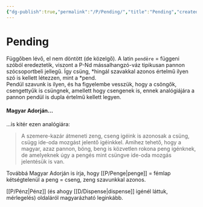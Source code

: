 ```yaml
---
{"dg-publish":true,"permalink":"/P/Pending/","title":"Pending","created":"2023-11-15T12:59","updated":"2024-02-13T02:31"}
---
```



# Pending

Függőben lévő, el nem döntött (de közelgő). A latin `pendēre` = függeni szóból eredeztetik, viszont a P-Nd mássalhangzó-váz tipikusan pannon szócsoportbeli jellegű. Így csüng, \*hingál szavakkal azonos értelmű ilyen szó is kellett létezzen, mint a \*pend.  
Pendül szavunk is ilyen, és ha figyelembe vesszük, hogy a csöngők, csengettyűk is csüngnek, amellett hogy csengenek is, ennek analógiájára a pannon pendül is dupla értelmű kellett legyen.  

#### Magyar Adorján...  

...is kitér ezen analógiára:  
> A szemere-kazár átmeneti zeng, cseng igéink is azonosak a csüng, csügg ide-oda mozgást jelentő igéinkkel. Amihez tehető, hogy a magyar, azaz pannon, böng, beng is közvetlen rokona peng igénknek, de amelyeknek úgy a pengés mint csüngve ide-oda mozgás jelentésük is van.  

Továbbá Magyar Adorján is írja, hogy [[P/Penge\|penge]] = fémlap kétségtelenül a peng = cseng, zeng szavunkkal azonos.  

[[P/Pénz\|Pénz]] (és ahogy [[D/Dispense\|dispense]] igénél láttuk, mérlegelés) oldaláról magyarázható leginkább.  

